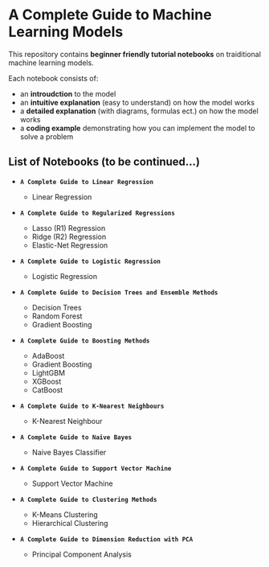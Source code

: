 # A Complete Guide to Machine Learning Models

This repository contains **beginner friendly tutorial notebooks** on traiditional machine learning models. 

Each notebook consists of:

- an **introudction** to the model
- an **intuitive explanation** (easy to understand) on how the model works
- a **detailed explanation** (with diagrams, formulas ect.) on how the model works
- a **coding example** demonstrating how you can implement the model to solve a problem


## List of Notebooks (to be continued...)

- **`A Complete Guide to Linear Regression`**

  - Linear Regression

- **`A Complete Guide to Regularized Regressions`**

  - Lasso (R1) Regression
  - Ridge (R2) Regression
  - Elastic-Net Regression

- **`A Complete Guide to Logistic Regression`**

  - Logistic Regression
 
- **`A Complete Guide to Decision Trees and Ensemble Methods`**

  - Decision Trees
  - Random Forest
  - Gradient Boosting

- **`A Complete Guide to Boosting Methods`**

  - AdaBoost
  - Gradient Boosting
  - LightGBM
  - XGBoost
  - CatBoost

- **`A Complete Guide to K-Nearest Neighbours`**

  - K-Nearest Neighbour

- **`A Complete Guide to Naive Bayes`**

  - Naive Bayes Classifier

- **`A Complete Guide to Support Vector Machine`**

  - Support Vector Machine

- **`A Complete Guide to Clustering Methods`**

  - K-Means Clustering
  - Hierarchical Clustering

- **`A Complete Guide to Dimension Reduction with PCA`**

  - Principal Component Analysis
